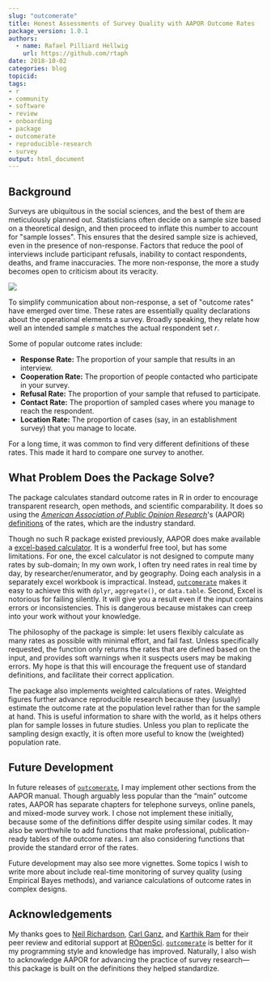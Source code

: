 ```yaml
---
slug: "outcomerate"
title: Honest Assessments of Survey Quality with AAPOR Outcome Rates
package_version: 1.0.1
authors:
  - name: Rafael Pilliard Hellwig
    url: https://github.com/rtaph
date: 2018-10-02
categories: blog
topicid: 
tags:
- r
- community
- software
- review
- onboarding
- package
- outcomerate
- reproducible-research
- survey
output: html_document
---
```


## Background

Surveys are ubiquitous in the social sciences, and the best of them are meticulously planned out. Statisticians often decide on a sample size based on a theoretical design, and then proceed to inflate this number to account for "sample losses". This ensures that the desired sample size is achieved, even in the presence of non-response. Factors that reduce the pool of interviews include participant refusals, inability to contact respondents, deaths, and frame inaccuracies. The more non-response, the more a study becomes open to criticism about its veracity.

![](/img/blog-images/2018-10-02-outcomerate/samples.jpg)

To simplify communication about non-response, a set of "outcome rates" have emerged over time. These rates are essentially quality declarations about the operational elements a survey. Broadly speaking, they relate how well an intended sample _s_ matches the actual respondent set _r_. 

Some of popular outcome rates include:

*	__Response Rate:__ The proportion of your sample that results in an interview.
*	__Cooperation Rate:__ The proportion of people contacted who participate in your survey.
*	__Refusal Rate:__ The proportion of your sample that refused to participate.
*	__Contact Rate:__ The proportion of sampled cases where you manage to reach the respondent.
*	__Location Rate:__ The proportion of cases (say, in an establishment survey) that you manage to locate.

For a long time, it was common to find very different definitions of these rates. This made it hard to compare one survey to another. 

## What Problem Does the Package Solve?

The package calculates standard outcome rates in R in order to encourage transparent research, open methods, and scientific comparability. It does so using the [_American Association of Public Opinion Research_](https://www.aapor.org)'s (AAPOR) [definitions](https://www.aapor.org/Standards-Ethics/Standard-Definitions-(1).aspx) of the rates, which are the industry standard.

Though no such R package existed previously, AAPOR does make available a [excel-based calculator](https://www.aapor.org/Education-Resources/For-Researchers/Poll-Survey-FAQ/Response-Rates-An-Overview.aspx). It is a wonderful free tool, but has some limitations. For one, the excel calculator is not designed to compute many rates by sub-domain; In my own work, I often try need rates in real time by day, by researcher/enumerator, and by geography. Doing each analysis in a separately excel workbook is impractical. Instead, [`outcomerate`](https://github.com/ropensci/outcomerate) makes it easy to achieve this with `dplyr`, `aggregate()`, or `data.table`. Second, Excel is  notorious for failing silently. It will give you a result even if the input contains errors or inconsistencies. This is dangerous because mistakes can creep into your work without your knowledge.

The philosophy of the package is simple: let users flexibly calculate as many rates as possible with minimal effort, and fail fast. Unless specifically requested, the function only returns the rates that are defined based on the input, and provides soft warnings when it suspects users may be making errors. My hope is that this will encourage the frequent use of standard definitions, and facilitate their correct application.

The package also implements weighted calculations of rates. Weighted figures further advance reproducible research because they (usually) estimate the outcome rate at the population level rather than for the sample at hand. This is useful information to share with the world, as it helps others plan for sample losses in future studies. Unless you plan to replicate the sampling design exactly, it is often more useful to know the (weighted) population rate.

## Future Development

In future releases of [`outcomerate`](https://github.com/ropensci/outcomerate), I may implement other sections from the AAPOR manual. Though arguably less popular than the “main” outcome rates, AAPOR has separate chapters for telephone surveys, online panels, and mixed-mode survey work. I chose not implement these initially, because some of the definitions differ despite using similar codes. It may also be worthwhile to add functions that make professional, publication-ready tables of the outcome rates. I am also considering functions that provide the standard error of the rates.

Future development may also see more vignettes. Some topics I wish to write more about include real-time monitoring of survey quality (using Empirical Bayes methods), and variance calculations of outcome rates in complex designs.

## Acknowledgements

My thanks goes to [Neil Richardson](https://github.com/nealrichardson), [Carl Ganz](https://github.com/carlganz), and [Karthik Ram](https://github.com/karthik) for their peer review and editorial support at [ROpenSci](https://ropensci.org/). [`outcomerate`](https://github.com/ropensci/outcomerate) is better for it my programming style and knowledge has improved. Naturally, I also wish to acknowledge AAPOR for advancing the practice of survey research— this package is built on the definitions they helped standardize.  
